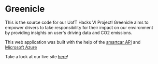 # Greenicle

This is the source code for our UofT Hacks VI Project!
Greenicle aims to empower drivers to take responsibility for their impact on our environment by providing insights on user's driving data and CO2 emissions.

This web application was built with the help of the [smartcar API](https://www.smartcar.com/) and [Microsoft Azure](https://azure.microsoft.com/en-ca/)

Take a look at our live site [here](/)!

